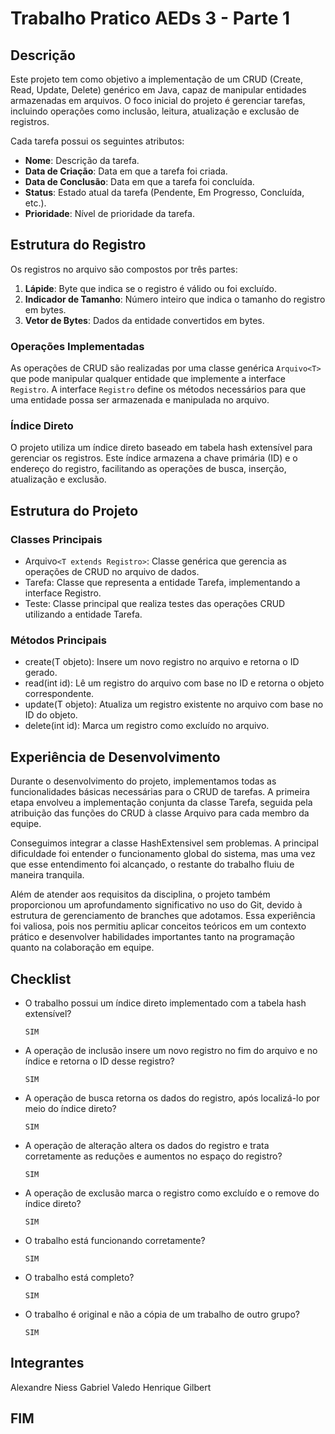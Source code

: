 # Trabalho Pratico AEDs 3 - Parte 1

## Descrição

Este projeto tem como objetivo a implementação de um CRUD (Create, Read, Update, Delete) genérico em Java, capaz de manipular entidades armazenadas em arquivos. O foco inicial do projeto é gerenciar tarefas, incluindo operações como inclusão, leitura, atualização e exclusão de registros.

Cada tarefa possui os seguintes atributos:

- **Nome**: Descrição da tarefa.
- **Data de Criação**: Data em que a tarefa foi criada.
- **Data de Conclusão**: Data em que a tarefa foi concluída.
- **Status**: Estado atual da tarefa (Pendente, Em Progresso, Concluída, etc.).
- **Prioridade**: Nível de prioridade da tarefa.

## Estrutura do Registro

Os registros no arquivo são compostos por três partes:

1. **Lápide**: Byte que indica se o registro é válido ou foi excluído.
2. **Indicador de Tamanho**: Número inteiro que indica o tamanho do registro em bytes.
3. **Vetor de Bytes**: Dados da entidade convertidos em bytes.

### Operações Implementadas

As operações de CRUD são realizadas por uma classe genérica `Arquivo<T>` que pode manipular qualquer entidade que implemente a interface `Registro`. A interface `Registro` define os métodos necessários para que uma entidade possa ser armazenada e manipulada no arquivo.

### Índice Direto

O projeto utiliza um índice direto baseado em tabela hash extensível para gerenciar os registros. Este índice armazena a chave primária (ID) e o endereço do registro, facilitando as operações de busca, inserção, atualização e exclusão.

## Estrutura do Projeto

### Classes Principais

- Arquivo`<T extends Registro>`: Classe genérica que gerencia as operações de CRUD no arquivo de dados.
- Tarefa: Classe que representa a entidade Tarefa, implementando a interface Registro.
- Teste: Classe principal que realiza testes das operações CRUD utilizando a entidade Tarefa.

### Métodos Principais

- create(T objeto): Insere um novo registro no arquivo e retorna o ID gerado.
- read(int id): Lê um registro do arquivo com base no ID e retorna o objeto correspondente.
- update(T objeto): Atualiza um registro existente no arquivo com base no ID do objeto.
- delete(int id): Marca um registro como excluído no arquivo.

## Experiência de Desenvolvimento

Durante o desenvolvimento do projeto, implementamos todas as funcionalidades básicas necessárias para o CRUD de tarefas. 
A primeira etapa envolveu a implementação conjunta da classe Tarefa, seguida pela atribuição das funções do CRUD à classe 
Arquivo para cada membro da equipe.

Conseguimos integrar a classe HashExtensivel sem problemas. A principal dificuldade foi entender o funcionamento global do
sistema, mas uma vez que esse entendimento foi alcançado, o restante do trabalho fluiu de maneira tranquila.

Além de atender aos requisitos da disciplina, o projeto também proporcionou um aprofundamento significativo no uso do Git,
devido à estrutura de gerenciamento de branches que adotamos. Essa experiência foi valiosa, pois nos permitiu aplicar 
conceitos teóricos em um contexto prático e desenvolver habilidades importantes tanto na programação quanto na colaboração 
em equipe.

## Checklist

- O trabalho possui um índice direto implementado com a tabela hash extensível?
   ````
   SIM
   ````
- A operação de inclusão insere um novo registro no fim do arquivo e no índice e retorna o ID desse registro?
   ````
   SIM
   ````

- A operação de busca retorna os dados do registro, após localizá-lo por meio do índice direto?
   ````
   SIM
   ````
- A operação de alteração altera os dados do registro e trata corretamente as reduções e aumentos no espaço do registro?
   ````
   SIM
   ````
- A operação de exclusão marca o registro como excluído e o remove do índice direto?
   ````
   SIM
   ````
- O trabalho está funcionando corretamente?
   ````
   SIM
   ````
- O trabalho está completo?
   ````
   SIM
   ````
- O trabalho é original e não a cópia de um trabalho de outro grupo?
   ````
   SIM
   ````

## Integrantes
Alexandre Niess
Gabriel Valedo 
Henrique Gilbert

## FIM
